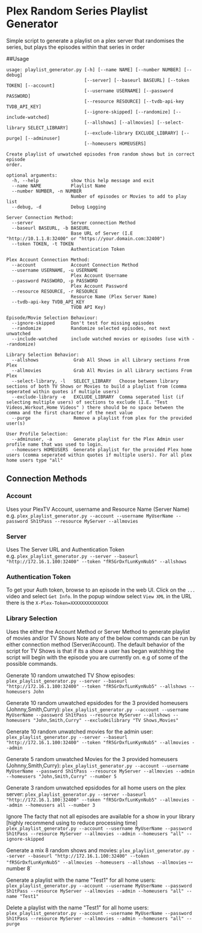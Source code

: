 # Plex Random Series Playlist Generator

Simple script to generate a playlist on a plex server that randomises the series, but plays the episodes within that 
series in order

##Usage
```
usage: playlist_generator.py [-h] [--name NAME] [--number NUMBER] [--debug]
                             [--server] [--baseurl BASEURL] [--token TOKEN] [--account]
                             [--username USERNAME] [--password PASSWORD]
                             [--resource RESOURCE] [--tvdb-api-key TVDB_API_KEY]
                             [--ignore-skipped] [--randomize] [--include-watched]
                             [--allshows] [--allmovies] [--select-library SELECT_LIBRARY]
                             [--exclude-library EXCLUDE_LIBRARY] [--purge] [--adminuser]
                             [--homeusers HOMEUSERS]

Create playlist of unwatched episodes from random shows but in correct episode
order.

optional arguments:
  -h, --help            show this help message and exit
  --name NAME           Playlist Name
  --number NUMBER, -n NUMBER
                        Number of episodes or Movies to add to play list
  --debug, -d           Debug Logging

Server Connection Method:
  --server              Server connection Method
  --baseurl BASEURL, -b BASEURL
                        Base URL of Server (I.E "http://10.1.1.8:32400" or "https://your.domain.com:32400")
  --token TOKEN, -t TOKEN
                        Authentication Token

Plex Account Connection Method:
  --account             Account Connection Method
  --username USERNAME, -u USERNAME
                        Plex Account Username
  --password PASSWORD, -p PASSWORD
                        Plex Account Password
  --resource RESOURCE, -r RESOURCE
                        Resource Name (Plex Server Name)
  --tvdb-api-key TVDB_API_KEY
                        TVDB API Key)

Episode/Movie Selection Behaviour:
  --ignore-skipped      Don't test for missing episodes
  --randomize           Randomize selected episodes, not next unwatched
  --include-watched     include watched movies or episodes (use with --randomize)

Library Selection Behavior:
  --allshows             Grab All Shows in all Library sections From Plex
  --allmovies            Grab All Movies in all Library sections From Plex
  --select-library, -l   SELECT_LIBRARY   Choose between library sections of both TV Shows or Movies to build a playlist from (comma seperated within quotes if multiple users)
  --exclude-library -e   EXCLUDE_LIBRARY  Comma seperated list (if selecting multiple users) of sections to exclude (I.E. "Test Videos,Workout,Home Videos" ) there should be no space between the comma and the first character of the next value
  --purge                Remove a playlist from plex for the provided user(s)

User Profile Selection:
  --adminuser, -a        Generate playlist for the Plex Admin user profile name that was used to login.
  --homeusers HOMEUSERS  Generate playlist for the provided Plex home users (comma seperated within quotes if multiple users). For all plex home users type "all"

```
## Connection Methods
### Account
Uses your PlexTV Account, username and Resource Name (Server Name)  
e.g. `plex_playlist_generator.py --account --username MyUserName --password Sh1tPass --resource MyServer --allmovies`

### Server
Uses The Server URL and Authentication Token  
e.g. `plex_playlist_generator.py --server --baseurl "http://172.16.1.100:32400" --token "fR5GrDxfLunKynNub5" --allshows`

### Authentication Token
To get your Auth token, browse to an episode in the web UI. Click on the `...` video and select `Get Info`.  In the 
popup window select `View XML` in the URL there is the `X-Plex-Token=XXXXXXXXXXXXXX`

### Library Selection
Uses the either the Account Method or Server Method to generate playlist of movies and/or TV Shows
Note any of the below commands can be run by either connection method (Server/Account). 
The default behavior of the script for TV Shows is that if its a show a user has began watchhing the script will begin with the episode you are currently on.
e.g of some of the possible commands. 

Generate 10 random unwatched TV Show episodes:  
    `plex_playlist_generator.py --server --baseurl "http://172.16.1.100:32400" --token "fR5GrDxfLunKynNub5" --allshows --homeusers John`

Generate 10 random unwatched epsidodes for the 3 provided homeusers (Johnny,Smith,Curry): 
    `plex_playlist_generator.py --account --username MyUserName --password Sh1tPass --resource MyServer --allshows --homeusers "John,Smith,Curry" --excludeilibrary "TV Shows,Movies"`

Generate 10 random unwatched movies for the admin user:
    `plex_playlist_generator.py --server --baseurl "http://172.16.1.100:32400" --token "fR5GrDxfLunKynNub5" --allmovies --admin`

Generate 5 random unwatched Movies for the 3 provided homeusers (Johnny,Smith,Curry): 
  `plex_playlist_generator.py --account --username MyUserName --password Sh1tPass --resource MyServer --allmovies --admin --homeusers "John,Smith,Curry" --number 5`

Generate 3 random unwatched epsidodes for all home users on the plex server:
    `plex_playlist_generator.py --server --baseurl "http://172.16.1.100:32400" --token "fR5GrDxfLunKynNub5" --allmovies --admin --homeusers all --number 3`

Ignore The facty that not all episodes are available for a show in your library [highly recommend using to reduce processing time]
    `plex_playlist_generator.py --account --username MyUserName --password Sh1tPass --resource MyServer --allmovies --admin --homeusers "all" --ignore-skipped`

Generate a mix 8 random shows and movies:
    `plex_playlist_generator.py --server --baseurl "http://172.16.1.100:32400" --token "fR5GrDxfLunKynNub5" --allmovies --homeusers --allshows --allmovies` --number 8`

Generate a playlist with the name "Test1" for all home users:
`plex_playlist_generator.py --account --username MyUserName --password Sh1tPass --resource MyServer --allmovies --admin --homeusers "all" --name "Test1"`

Delete a playlist with the name "Test1" for all home users:
    `plex_playlist_generator.py --account --username MyUserName --password Sh1tPass --resource MyServer --allmovies --admin --homeusers "all" --purge`

